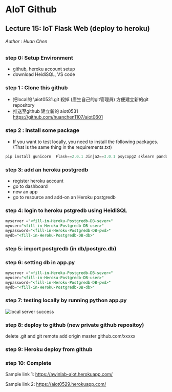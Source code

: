 # AIoT Github



## Lecture 15: IoT Flask Web (deploy to heroku)
###### Author : Huan Chen

### step 0: Setup Environment
* github, heroku account  setup
* download HeidiSQL, VS code
  
### step 1 : Clone this github
* 把local的 \aiot0531.git 殺掉 (產生自己的git管理員) 方便建立新的git repository
* 推送至github 建立新的 aiot0531 https://github.com/huanchen1107/aiot0601
  


### step 2 : install some package
* If you want to test locally, you need to install the following packages. (That is the same thing in the requirements.txt)

```python
pip install gunicorn  Flask==2.0.1 Jinja2==3.0.1 psycopg2 sklearn pandas numpy
```

### step 3: add an heroku postgredb

* register heroku account
* go to dashboard
* new an app
* go to resource and add-on an Heroku postgredb

### step 4: login to heroku pstgredb using HeidiSQL


```sql
myserver ="<fill-in-Heroku-Postgredb-DB-sever>"
myuser="<fill-in-Heroku-Postgredb-DB-user>"
mypassword="<fill-in-Heroku-Postgredb-DB-pwd>"
mydb="<fill-in-Heroku-Postgredb-DB-db>"

```
### step 5: import postgredb (in db/postgre.db)


### step 6: setting db in app.py


```sql
myserver ="<fill-in-Heroku-Postgredb-DB-sever>"
myuser="<fill-in-Heroku-Postgredb-DB-user>"
mypassword="<fill-in-Heroku-Postgredb-DB-pwd>"
mydb="<fill-in-Heroku-Postgredb-DB-db>"

```
### step 7: testing locally by running python app.py


![local server success](img/Clocal_success.png)

### step 8: deploy to github (new private github repositoy)

delete .git and git remote add origin master github.com/xxxxx


### step 9: Heroku deploy from github

### step 10: Complete

Sample link 1:
https://awinlab-aiot.herokuapp.com/

Sample link 2: 
https://aiot0529.herokuapp.com/





